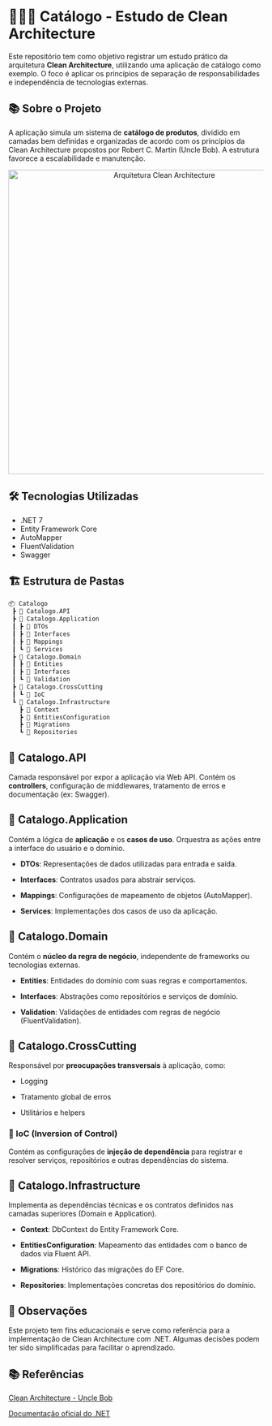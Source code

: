 # 🕵🏽‍♂️ Catálogo - Estudo de Clean Architecture

Este repositório tem como objetivo registrar um estudo prático da arquitetura **Clean Architecture**, utilizando uma aplicação de catálogo como exemplo. O foco é aplicar os princípios de separação de responsabilidades e independência de tecnologias externas.

## 📚 Sobre o Projeto

A aplicação simula um sistema de **catálogo de produtos**, dividido em camadas bem definidas e organizadas de acordo com os princípios da Clean Architecture propostos por Robert C. Martin (Uncle Bob). A estrutura favorece a escalabilidade e manutenção.

<div align="center">
  <img src="https://img-c.udemycdn.com/course/750x422/3850148_5ad7_10.jpg" alt="Arquitetura Clean Architecture" width="600"/>
</div>


## 🛠️ Tecnologias Utilizadas

- .NET 7 
- Entity Framework Core
- AutoMapper
- FluentValidation
- Swagger

## 🏗️ Estrutura de Pastas

```bash
📦 Catalogo
 ┣ 📂 Catalogo.API
 ┣ 📂 Catalogo.Application
 ┃ ┣ 📂 DTOs
 ┃ ┣ 📂 Interfaces
 ┃ ┣ 📂 Mappings
 ┃ ┗ 📂 Services
 ┣ 📂 Catalogo.Domain
 ┃ ┣ 📂 Entities
 ┃ ┣ 📂 Interfaces
 ┃ ┗ 📂 Validation
 ┣ 📂 Catalogo.CrossCutting
 ┃ ┗ 📂 IoC
 ┗ 📂 Catalogo.Infrastructure
   ┣ 📂 Context
   ┣ 📂 EntitiesConfiguration
   ┣ 📂 Migrations
   ┗ 📂 Repositories
```

## 📂 Catalogo.API

Camada responsável por expor a aplicação via Web API. Contém os **controllers**, configuração de middlewares, tratamento de erros e documentação (ex: Swagger).

## 📂 Catalogo.Application

Contém a lógica de **aplicação** e os **casos de uso**. Orquestra as ações entre a interface do usuário e o domínio.

*   **DTOs**: Representações de dados utilizadas para entrada e saída.
    
*   **Interfaces**: Contratos usados para abstrair serviços.
    
*   **Mappings**: Configurações de mapeamento de objetos (AutoMapper).
    
*   **Services**: Implementações dos casos de uso da aplicação.
    

## 📂 Catalogo.Domain

Contém o **núcleo da regra de negócio**, independente de frameworks ou tecnologias externas.

*   **Entities**: Entidades do domínio com suas regras e comportamentos.
    
*   **Interfaces**: Abstrações como repositórios e serviços de domínio.
    
*   **Validation**: Validações de entidades com regras de negócio (FluentValidation).
    

## 📂 Catalogo.CrossCutting

Responsável por **preocupações transversais** à aplicação, como:

*   Logging
    
*   Tratamento global de erros
    
*   Utilitários e helpers
    

### 📂 IoC (Inversion of Control)

Contém as configurações de **injeção de dependência** para registrar e resolver serviços, repositórios e outras dependências do sistema.

## 📂 Catalogo.Infrastructure

Implementa as dependências técnicas e os contratos definidos nas camadas superiores (Domain e Application).

*   **Context**: DbContext do Entity Framework Core.
    
*   **EntitiesConfiguration**: Mapeamento das entidades com o banco de dados via Fluent API.
    
*   **Migrations**: Histórico das migrações do EF Core.
    
*   **Repositories**: Implementações concretas dos repositórios do domínio.

## 📌 Observações
Este projeto tem fins educacionais e serve como referência para a implementação de Clean Architecture com .NET. Algumas decisões podem ter sido simplificadas para facilitar o aprendizado.

## 📚 Referências

[Clean Architecture - Uncle Bob](https://blog.cleancoder.com/uncle-bob/2011/11/22/Clean-Architecture.html)

[Documentação oficial do .NET](https://learn.microsoft.com/pt-br/aspnet/core/?view=aspnetcore-9.0)
